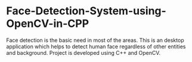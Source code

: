 # Face-Detection-System-using-OpenCV-in-CPP
Face detection is the basic need in most of the areas. This is an desktop application which helps to detect human face regardless of other entities and background. Project is developed using C++ and OpenCV.
